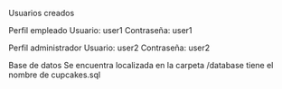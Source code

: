 Usuarios creados

Perfil empleado
Usuario: user1
Contraseña: user1

Perfil administrador
Usuario: user2
Contraseña: user2

Base de datos
Se encuentra localizada en la carpeta
/database   tiene el nombre de cupcakes.sql